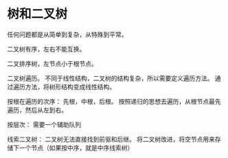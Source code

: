 # 树和二叉树

任何问题都是从简单到复杂，从特殊到平常。

二叉树有序，左右不能互换。

二叉排序树，左节点小于根节点。


二叉树遍历。
不同于线性结构，二叉树的结构复杂，所以需要定义遍历方法。
通过遍历方法，将树形结构变成线性结构。

按根在遍历的次序：
先根，中根，后根。
按照递归的思想去遍历，从根节点最先遍历，然后从左到右。

按层次：
需要一个辅助队列

线索二叉树：
二叉树无法直接找到前驱和后继。
将二叉树改进，将空节点用来存储下一个节点（如果按中序，就是中序线索树）

